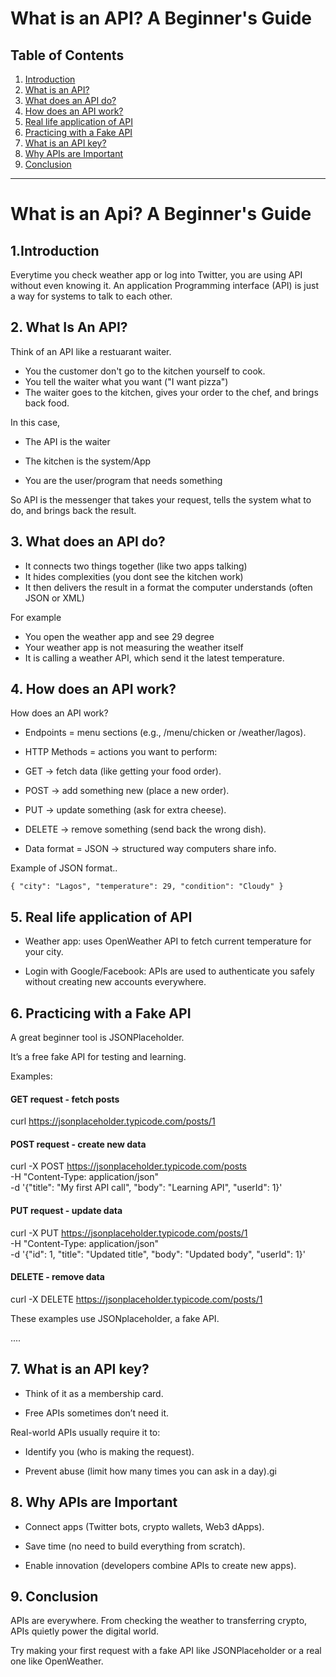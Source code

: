 # What is an API? A Beginner's Guide

## Table of Contents
1. [Introduction](#1-introduction)
2. [What is an API?](#2-what-is-an-api)
3. [What does an API do?](#3-what-does-an-api-do)
4. [How does an API work?](#4-how-does-an-api-work)
5. [Real life application of API](#5-real-life-application-of-api)
6. [Practicing with a Fake API](#6-practicing-with-a-fake-api)
7. [What is an API key?](#7-what-is-an-api-key)
8. [Why APIs are Important](#8-why-apis-are-important)
9. [Conclusion](#9-conclusion)

---

 # What is an Api? A Beginner's Guide

 ## 1.Introduction
 Everytime you check weather app or log into Twitter, you are using API without even knowing it.
 An application Programming interface (API) is just a way for systems to talk to each other.

 ## 2. What Is An API?
 Think of an API like a restuarant waiter.
 - You the customer don't go to the kitchen yourself to cook.
 - You tell the waiter what you want ("I want pizza")
 - The waiter goes to the kitchen, gives your order to the chef, and brings back food.

 In this case,
 - The API is the waiter

 - The kitchen is the system/App

 - You are the user/program that needs something

 So API is the messenger that takes your  request, tells the system what to do, and brings back the result.

 ## 3. What does an API do?
 - It connects two things together (like two apps talking)
 - It hides complexities (you dont see the kitchen work)
 - It then delivers the result in a format the computer understands (often JSON or XML)

 For example
 - You open the weather app and see 29 degree
 - Your weather app is not measuring the weather itself
 - It is calling a weather API, which send it the latest temperature.

 ## 4. How does an API work?

How does an API work?

- Endpoints = menu sections (e.g., /menu/chicken or /weather/lagos).

- HTTP Methods = actions you want to perform:

- GET → fetch data (like getting your food order).

- POST → add something new (place a new order).

- PUT → update something (ask for extra cheese).

- DELETE → remove something (send back the wrong dish).

- Data format = JSON → structured way computers share info.

Example of JSON format..


`{
  "city": "Lagos",
  "temperature": 29,
  "condition": "Cloudy"
 } `

## 5. Real life application of API

- Weather app: uses OpenWeather API to fetch current temperature for your city.

- Login with Google/Facebook: APIs are used to authenticate you safely without creating new accounts everywhere.

## 6. Practicing with a Fake API

A great beginner tool is JSONPlaceholder.

It’s a free fake API for testing and learning.



Examples:
#### GET request - fetch posts
curl https://jsonplaceholder.typicode.com/posts/1

#### POST request - create new data
curl -X POST https://jsonplaceholder.typicode.com/posts \
-H "Content-Type: application/json" \
-d '{"title": "My first API call", "body": "Learning API", "userId": 1}' 

#### PUT request - update data
curl -X PUT https://jsonplaceholder.typicode.com/posts/1 \
     -H "Content-Type: application/json" \
-d '{"id": 1, "title": "Updated title", "body": "Updated body", "userId": 1}'

#### DELETE  - remove data
curl -X DELETE https://jsonplaceholder.typicode.com/posts/1

These examples use JSONplaceholder, a fake API.

....

## 7. What is an API key?

- Think of it as a membership card.

- Free APIs sometimes don’t need it.

 Real-world APIs usually require it to:

- Identify you (who is making the request).

- Prevent abuse (limit how many times you can ask in a day).gi

## 8. Why APIs are Important

- Connect apps (Twitter bots, crypto wallets, Web3 dApps).

- Save time (no need to build everything from scratch).

- Enable innovation (developers combine APIs to create new apps).

## 9. Conclusion

APIs are everywhere. From checking the weather to transferring crypto, APIs quietly power the digital world.

Try making your first request with a fake API like JSONPlaceholder or a real one like OpenWeather.


